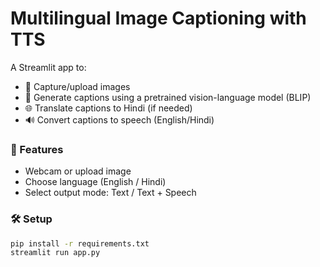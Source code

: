 # Multilingual Image Captioning with TTS

A Streamlit app to:
- 📸 Capture/upload images
- 📝 Generate captions using a pretrained vision-language model (BLIP)
- 🌐 Translate captions to Hindi (if needed)
- 🔊 Convert captions to speech (English/Hindi)

### 🔧 Features
- Webcam or upload image
- Choose language (English / Hindi)
- Select output mode: Text / Text + Speech

### 🛠️ Setup

```bash
pip install -r requirements.txt
streamlit run app.py
